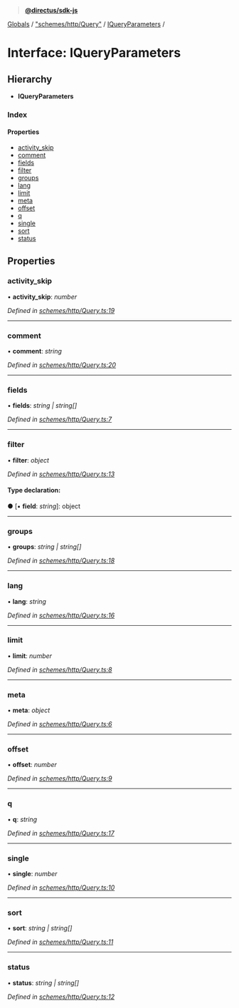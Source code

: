 > **[@directus/sdk-js](../README.md)**

[Globals](../README.md) / ["schemes/http/Query"](../modules/_schemes_http_query_.md) / [IQueryParameters](_schemes_http_query_.iqueryparameters.md) /

# Interface: IQueryParameters

## Hierarchy

* **IQueryParameters**

### Index

#### Properties

* [activity_skip](_schemes_http_query_.iqueryparameters.md#activity_skip)
* [comment](_schemes_http_query_.iqueryparameters.md#comment)
* [fields](_schemes_http_query_.iqueryparameters.md#fields)
* [filter](_schemes_http_query_.iqueryparameters.md#filter)
* [groups](_schemes_http_query_.iqueryparameters.md#groups)
* [lang](_schemes_http_query_.iqueryparameters.md#lang)
* [limit](_schemes_http_query_.iqueryparameters.md#limit)
* [meta](_schemes_http_query_.iqueryparameters.md#meta)
* [offset](_schemes_http_query_.iqueryparameters.md#offset)
* [q](_schemes_http_query_.iqueryparameters.md#q)
* [single](_schemes_http_query_.iqueryparameters.md#single)
* [sort](_schemes_http_query_.iqueryparameters.md#sort)
* [status](_schemes_http_query_.iqueryparameters.md#status)

## Properties

###  activity_skip

• **activity_skip**: *number*

*Defined in [schemes/http/Query.ts:19](https://github.com/direcuts/sdk-js/tree/master/schemes/http/Query.ts#L19)*

___

###  comment

• **comment**: *string*

*Defined in [schemes/http/Query.ts:20](https://github.com/direcuts/sdk-js/tree/master/schemes/http/Query.ts#L20)*

___

###  fields

• **fields**: *string | string[]*

*Defined in [schemes/http/Query.ts:7](https://github.com/direcuts/sdk-js/tree/master/schemes/http/Query.ts#L7)*

___

###  filter

• **filter**: *object*

*Defined in [schemes/http/Query.ts:13](https://github.com/direcuts/sdk-js/tree/master/schemes/http/Query.ts#L13)*

#### Type declaration:

● \[▪ **field**: *string*\]: object

___

###  groups

• **groups**: *string | string[]*

*Defined in [schemes/http/Query.ts:18](https://github.com/direcuts/sdk-js/tree/master/schemes/http/Query.ts#L18)*

___

###  lang

• **lang**: *string*

*Defined in [schemes/http/Query.ts:16](https://github.com/direcuts/sdk-js/tree/master/schemes/http/Query.ts#L16)*

___

###  limit

• **limit**: *number*

*Defined in [schemes/http/Query.ts:8](https://github.com/direcuts/sdk-js/tree/master/schemes/http/Query.ts#L8)*

___

###  meta

• **meta**: *object*

*Defined in [schemes/http/Query.ts:6](https://github.com/direcuts/sdk-js/tree/master/schemes/http/Query.ts#L6)*

___

###  offset

• **offset**: *number*

*Defined in [schemes/http/Query.ts:9](https://github.com/direcuts/sdk-js/tree/master/schemes/http/Query.ts#L9)*

___

###  q

• **q**: *string*

*Defined in [schemes/http/Query.ts:17](https://github.com/direcuts/sdk-js/tree/master/schemes/http/Query.ts#L17)*

___

###  single

• **single**: *number*

*Defined in [schemes/http/Query.ts:10](https://github.com/direcuts/sdk-js/tree/master/schemes/http/Query.ts#L10)*

___

###  sort

• **sort**: *string | string[]*

*Defined in [schemes/http/Query.ts:11](https://github.com/direcuts/sdk-js/tree/master/schemes/http/Query.ts#L11)*

___

###  status

• **status**: *string | string[]*

*Defined in [schemes/http/Query.ts:12](https://github.com/direcuts/sdk-js/tree/master/schemes/http/Query.ts#L12)*